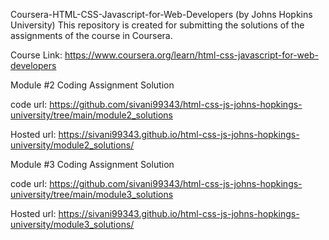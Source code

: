 Coursera-HTML-CSS-Javascript-for-Web-Developers (by Johns Hopkins University)
This repository is created for submitting the solutions of the assignments of the course in Coursera.

Course Link: https://www.coursera.org/learn/html-css-javascript-for-web-developers

Module #2 Coding Assignment Solution

code url: https://github.com/sivani99343/html-css-js-johns-hopkings-university/tree/main/module2_solutions

Hosted url: https://sivani99343.github.io/html-css-js-johns-hopkings-university/module2_solutions/

Module #3 Coding Assignment Solution

code url: https://github.com/sivani99343/html-css-js-johns-hopkings-university/tree/main/module3_solutions

Hosted url: https://sivani99343.github.io/html-css-js-johns-hopkings-university/module3_solutions/
